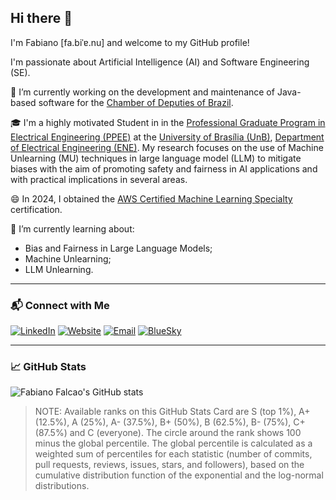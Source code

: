 ## Hi there 👋 

<!--
**fabianumfalco/fabianumfalco** is a ✨ _special_ ✨ repository because its `README.md` (this file) appears on your GitHub profile.

Here are some ideas to get you started:

- 🔭 I’m currently working on ...
- 🌱 I’m currently learning ...
- 👯 I’m looking to collaborate on ...
- 🤔 I’m looking for help with ...
- 💬 Ask me about ...
- 📫 How to reach me: ...
- 😄 Pronouns: ...
- ⚡ Fun fact: ...
-->

I'm Fabiano [fa\.biˈɐ.nu] and welcome to my GitHub profile!

I'm passionate about Artificial Intelligence (AI) and Software Engineering (SE).

🔭 I’m currently working on the development and maintenance of Java-based software for the <a href="https://www2.camara.leg.br/english" target="_blank">Chamber of Deputies of Brazil</a>.

🎓 I'm a highly motivated Student in in the <a href="https://ppee.unb.br/" target="_blank"> Professional Graduate Program in Electrical Engineering (PPEE)</a> at the <a href="https://international.unb.br/" target="_blank">University of Brasília (UnB)</a>, <a href="http://www.ene.unb.br/" target="_blank">Department of Electrical Engineering (ENE)</a>. My research focuses on the use of Machine Unlearning (MU) techniques in large language model (LLM) to mitigate biases with the aim of promoting safety and fairness in AI applications and with practical implications in several areas.

😄 In 2024, I obtained the <a href="https://aws.amazon.com/certification/certified-machine-learning-specialty/" target="_blank">AWS Certified Machine Learning Specialty</a> certification.

🌱 I’m currently learning about:
  - Bias and Fairness in Large Language Models;
  - Machine Unlearning;
  - LLM Unlearning.

---

### 📬 Connect with Me
[![LinkedIn](https://img.shields.io/badge/-LinkedIn-0077B5?style=flat&logo=LinkedIn&logoColor=white)](https://www.linkedin.com/in/fabiano-falcao/)
[![Website](https://img.shields.io/badge/-Website-34a853?style=flat&logo=Google-Chrome&logoColor=white)](https://fabianumfalco.github.io/)
[![Email](https://img.shields.io/badge/-Email-D14836?style=flat&logo=Gmail&logoColor=white)](mailto:fabianum.falco@gmail.com)
[![BlueSky](https://img.shields.io/badge/-Bluesky-3686f7?style=flat&logo=Bluesky&logoColor=white)](https://bsky.app/profile/fabianumfalco.bsky.social)

---

### 📈 GitHub Stats

<!-- ![Fabiano Falcao's GitHub stats](https://github-readme-stats.vercel.app/api?username=fabianumfalco&show_icons=true&theme=transparent&show=reviews,discussions_started,discussions_answered,prs_merged,prs_merged_percentage&rank_icon=default) -->

![Fabiano Falcao's GitHub stats](https://github-readme-stats.vercel.app/api?username=fabianumfalco&show_icons=true&theme=transparent&rank_icon=default)

> NOTE: Available ranks on this GitHub Stats Card are S (top 1%), A+ (12.5%), A (25%), A- (37.5%), B+ (50%), B (62.5%), B- (75%), C+ (87.5%) and C (everyone). The circle around the rank shows 100 minus the global percentile. The global percentile is calculated as a weighted sum of percentiles for each statistic (number of commits, pull requests, reviews, issues, stars, and followers), based on the cumulative distribution function of the exponential and the log-normal distributions. 
